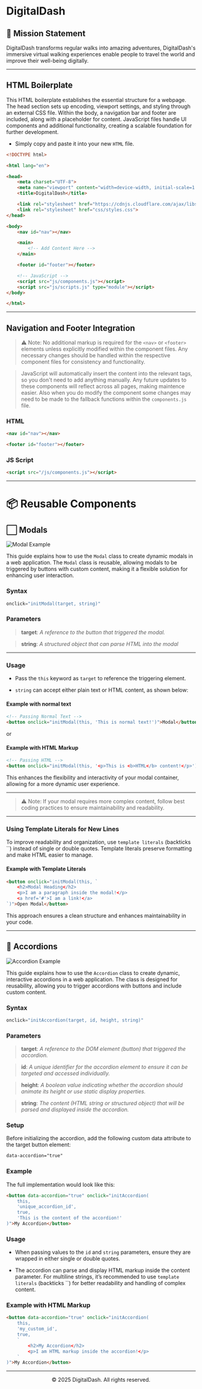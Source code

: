 # DigitalDash

## 🚀 Mission Statement

DigitalDash transforms regular walks into amazing adventures, DigitalDash's immersive virtual walking experiences enable people to travel the world and improve their well-being digitally.

---

## HTML Boilerplate

This HTML boilerplate establishes the essential structure for a webpage. The head section sets up encoding, viewport settings, and styling through an external CSS file. Within the body, a navigation bar and footer are included, along with a placeholder for content. JavaScript files handle UI components and additional functionality, creating a scalable foundation for further development.

- Simply copy and paste it into your new `HTML` file.

```HTML
<!DOCTYPE html>

<html lang="en">

<head>
    <meta charset="UTF-8">
    <meta name="viewport" content="width=device-width, initial-scale=1.0">
    <title>DigitalDash</title>

    <link rel="stylesheet" href="https://cdnjs.cloudflare.com/ajax/libs/font-awesome/6.7.2/css/all.min.css">
    <link rel="stylesheet" href="css/styles.css">
</head>

<body>
    <nav id="nav"></nav>

    <main>
        <!-- Add Content Here -->
    </main>

    <footer id="footer"></footer>

    <!-- JavaScript -->
    <script src="js/components.js"></script>
    <script src="js/scripts.js" type="module"></script>
</body>

</html>
```

---

## Navigation and Footer Integration

> ⚠️ Note: No additional markup is required for the `<nav>` or `<footer>` elements unless explicitly modified within the component files. Any necessary changes should be handled within the respective component files for consistency and functionality.

> JavaScript will automatically insert the content into the relevant tags, so you don't need to add anything manually. Any future updates to these components will reflect across all pages, making maintence easier. Also when you do modify the component some changes may need to be made to the fallback functions within the `components.js` file.

### HTML 

```HTML
<nav id="nav"></nav>
```

```HTML
<footer id="footer"></footer>
```

### JS Script
```HTML
<script src="/js/components.js"></script>
```

---

# 📦 Reusable Components

## ⬜ Modals

![Modal Example](md_files/modal_ui.gif)

This guide explains how to use the `Modal` class to create dynamic modals in a web application. The `Modal` class is reusable, allowing modals to be triggered by buttons with custom content, making it a flexible solution for enhancing user interaction.

### Syntax

```JavaScript
onclick="initModal(target, string)"
```

### Parameters

> **target**: *A reference to the button that triggered the modal.*

> **string**: *A structured object that can parse HTML into the modal*

---

### Usage

- Pass the `this` keyword as `target` to reference the triggering element.

- `string` can accept either plain text or HTML content, as shown below:

#### Example with normal text

```HTML
<!-- Passing Normal Text -->
<button onclick="initModal(this, 'This is normal text!')">Modal</button>
```

or

#### Example with HTML Markup

```HTML
<!-- Passing HTML --> 
<button onclick="initModal(this, '<p>This is <b>HTML</b> content!</p>')">Modal</button>
```

This enhances the flexibility and interactivity of your modal container, allowing for a more dynamic user experience.

---

> ⚠️ Note: If your modal requires more complex content, follow best coding practices to ensure maintainability and readability.

---

### Using Template Literals for New Lines

To improve readability and organization, use `template literals` (backticks ``) instead of single or double quotes. Template literals preserve formatting and make HTML easier to manage.

#### Example with Template Literals

```HTML
<button onclick="initModal(this, `
    <h2>Modal Heading</h2>
    <p>I am a paragraph inside the modal!</p>
    <a href='#'>I am a link!</a>
`)">Open Modal</button>
```

This approach ensures a clean structure and enhances maintainability in your code.

---

## 📜 Accordions

![Accordion Example](md_files/accordion_ui.gif)

This guide explains how to use the `Accordion` class to create dynamic, interactive accordions in a web application. The class is designed for reusability, allowing you to trigger accordions with buttons and include custom content.

### Syntax

```JavaScript
onclick="initAccordion(target, id, height, string)"
```

### Parameters

> **target**: *A reference to the DOM element (button) that triggered the accordion.*

> **id**: *A unique identifier for the accordion element to ensure it can be targeted and accessed individually.*

> **height**: *A boolean value indicating whether the accordion should animate its height or use static display properties.*

> **string**: *The content (HTML string or structured object) that will be parsed and displayed inside the accordion.*

### Setup

Before initializing the accordion, add the following custom data attribute to the target button element:

```HTML
data-accordion="true"
```
### Example

The full implementation would look like this:

```HTML
<button data-accordion="true" onclick="initAccordion(
    this, 
    'unique_accordion_id', 
    true, 
    'This is the content of the accordion!'
)">My Accordion</button>
```

### Usage

- When passing values to the `id` and `string` parameters, ensure they are wrapped in either single or double quotes.

- The accordion can parse and display HTML markup inside the content parameter. For multiline strings, it’s recommended to use `template literals` (backticks ``) for better readability and handling of complex content.

### Example with HTML Markup

```HTML
<button data-accordion="true" onclick="initAccordion(
    this, 
    'my_custom_id', 
    true, 
    `
        <h2>My Accordion</h2>
        <p>I am HTML markup inside the accordion!</p>
    `
)">My Accordion</button>
```
---

<p style='text-align: center'>© 2025 DigitalDash. All rights reserved.</p>
